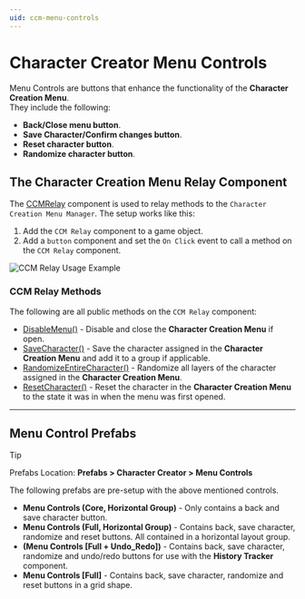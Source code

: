 ```yaml
---
uid: ccm-menu-controls
---
```

[CCMRelay]: xref:BlazerTech.CharacterManagement.CharacterCreator.CCMRelay
[DisableMenu()]: xref:BlazerTech.CharacterManagement.CharacterCreator.CCMRelay#BlazerTech_CharacterManagement_CharacterCreator_CCMRelay_DisableMenu
[SaveCharacter()]: xref:BlazerTech.CharacterManagement.CharacterCreator.CCMRelay#BlazerTech_CharacterManagement_CharacterCreator_CCMRelay_SaveCharacter
[RandomizeEntireCharacter()]: xref:BlazerTech.CharacterManagement.CharacterCreator.CCMRelay#BlazerTech_CharacterManagement_CharacterCreator_CCMRelay_RandomizeEntireCharacter
[ResetCharacter()]: xref:BlazerTech.CharacterManagement.CharacterCreator.CCMRelay#BlazerTech_CharacterManagement_CharacterCreator_CCMRelay_ResetCharacter

# Character Creator Menu Controls

Menu Controls are buttons that enhance the functionality of the **Character Creation Menu**.  
They include the following:
- **Back/Close menu button**.
- **Save Character/Confirm changes button**.
- **Reset character button**.
- **Randomize character button**.

## The Character Creation Menu Relay Component

The [CCMRelay] component is used to relay methods to the `Character Creation Menu Manager`. The setup works like this:
1. Add the `CCM Relay` component to a game object.
2. Add a `button` component and set the `On Click` event to call a method on the `CCM Relay` component.

![CCM Relay Usage Example](~/images/character-creator-setup/ccm-relay-usage-example.png)

### CCM Relay Methods

The following are all public methods on the `CCM Relay` component:

- [DisableMenu()] - Disable and close the **Character Creation Menu** if open.
- [SaveCharacter()] - Save the character assigned in the **Character Creation Menu** and add it to a group if applicable.
- [RandomizeEntireCharacter()] - Randomize all layers of the character assigned in the **Character Creation Menu**.
- [ResetCharacter()] - Reset the character in the **Character Creation Menu** to the state it was in when the menu was first opened.

---

## Menu Control Prefabs


> [!TIP]
> Prefabs Location: **Prefabs > Character Creator > Menu Controls**

The following prefabs are pre-setup with the above mentioned controls.
- **Menu Controls (Core, Horizontal Group)** - Only contains a back and save character button.
- **Menu Controls (Full, Horizontal Group)** - Contains back, save character, randomize and reset buttons. All contained in a horizontal layout group.
- **(Menu Controls [Full + Undo_Redo])** - Contains back, save character, randomize and undo/redo buttons for use with the **History Tracker** component.
- **Menu Controls [Full]** - Contains back, save character, randomize and reset buttons in a grid shape.